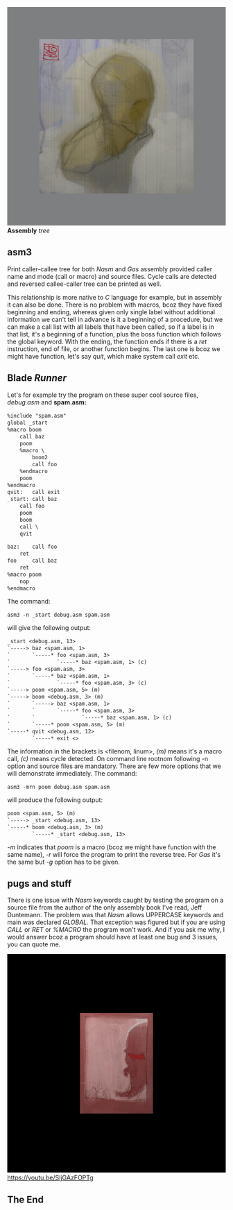 ![hi](pix/above.png)  
**Assembly** *tree*
## asm3
Print caller-callee tree for both *Nasm* and *Gas* assembly provided
caller name and mode (call or macro) and source files. Cycle calls
are detected and reversed callee-caller tree can be printed as well.

This relationship is more native to *C* language for example, but
in assembly it can also be done. There is no problem with macros,
bcoz they have fixed beginning and ending, whereas given only single
label without additional information we can't tell in advance is it
a beginning of a procedure, but we can make a call list with all
labels that have been called, so if a label is in that list, it's
a beginning of a function, plus the boss function which follows
the global keyword. With the ending, the function ends if there is
a *ret* instruction, end of file, or another function begins. The last
one is bcoz we might have function, let's say *quit*, which make system
call *exit* etc.

## Blade ***Runner***
Let's for example try the program on these super cool source files,
*debug.asm* and **spam.asm:**
```assembly
%include "spam.asm"
global _start
%macro boom
	call baz
	poom
	%macro \
		boom2
		call foo
	%endmacro
	poom
%endmacro
qvit:   call exit
_start: call baz
	call foo
	poom
	boom
	call \
	qvit
```
```assembly
baz:    call foo
	ret
foo 	call baz
	ret	
%macro poom
	nop
%endmacro
```
The command:
```
asm3 -n _start debug.asm spam.asm
```
will give the following output:
```
_start <debug.asm, 13>
`-----> baz <spam.asm, 1>
`       `-----* foo <spam.asm, 3>
`               `-----* baz <spam.asm, 1> (c)
`-----> foo <spam.asm, 3>
`       `-----* baz <spam.asm, 1>
`               `-----* foo <spam.asm, 3> (c)
`-----> poom <spam.asm, 5> (m)
`-----> boom <debug.asm, 3> (m)
`       `-----> baz <spam.asm, 1>
`       `       `-----* foo <spam.asm, 3>
`       `               `-----* baz <spam.asm, 1> (c)
`       `-----* poom <spam.asm, 5> (m)
`-----* qvit <debug.asm, 12>
        `-----* exit <>
```
The information in the brackets is <filenom, linum>, *(m)* means it's
a macro call, *(c)* means cycle detected. On command line rootnom
following -n option and source files are mandatory.
There are few more options that we will demonstrate immediately.
The command:
```
asm3 -mrn poom debug.asm spam.asm
```
will produce the following output:
```
poom <spam.asm, 5> (m)
`-----> _start <debug.asm, 13>
`-----* boom <debug.asm, 3> (m)
        `-----* _start <debug.asm, 13>
```
*-m* indicates that *poom* is a macro (bcoz we might have function with the
same name), *-r* will force the program to print the reverse tree. For
*Gas* it's the same but *-g* option has to be given.

## pugs and stuff
There is one issue with *Nasm* keywords caught by testing the program
on a source file from the author of the only assembly book I've read,
Jeff Duntemann. The problem was that *Nasm* allows UPPERCASE keywords
and main was declared *GLOBAL*. That exception was figured but if you
are using *CALL* or *RET* or *%MACRO* the program won't work. And if
you ask me why, I would answer bcoz a program should have at least one
bug and 3 issues, you can quote me.

![bye](pix/vandal.png)
https://youtu.be/SIjGAzFOPTg
## The End
